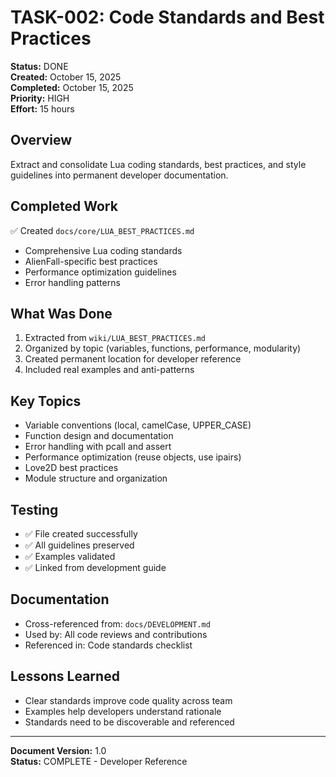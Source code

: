 # TASK-002: Code Standards and Best Practices

**Status:** DONE  
**Created:** October 15, 2025  
**Completed:** October 15, 2025  
**Priority:** HIGH  
**Effort:** 15 hours

## Overview

Extract and consolidate Lua coding standards, best practices, and style guidelines into permanent developer documentation.

## Completed Work

✅ Created `docs/core/LUA_BEST_PRACTICES.md`
- Comprehensive Lua coding standards
- AlienFall-specific best practices
- Performance optimization guidelines
- Error handling patterns

## What Was Done

1. Extracted from `wiki/LUA_BEST_PRACTICES.md`
2. Organized by topic (variables, functions, performance, modularity)
3. Created permanent location for developer reference
4. Included real examples and anti-patterns

## Key Topics

- Variable conventions (local, camelCase, UPPER_CASE)
- Function design and documentation
- Error handling with pcall and assert
- Performance optimization (reuse objects, use ipairs)
- Love2D best practices
- Module structure and organization

## Testing

- ✅ File created successfully
- ✅ All guidelines preserved
- ✅ Examples validated
- ✅ Linked from development guide

## Documentation

- Cross-referenced from: `docs/DEVELOPMENT.md`
- Used by: All code reviews and contributions
- Referenced in: Code standards checklist

## Lessons Learned

- Clear standards improve code quality across team
- Examples help developers understand rationale
- Standards need to be discoverable and referenced

---

**Document Version:** 1.0  
**Status:** COMPLETE - Developer Reference
